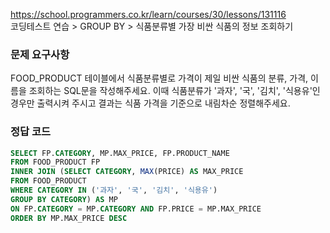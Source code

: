 https://school.programmers.co.kr/learn/courses/30/lessons/131116  
코딩테스트 연습 > GROUP BY > 식품분류별 가장 비싼 식품의 정보 조회하기

### 문제 요구사항

FOOD_PRODUCT 테이블에서 식품분류별로 가격이 제일 비싼 식품의 분류, 가격, 이름을 조회하는 SQL문을 작성해주세요. 이때 식품분류가 '과자', '국', '김치', '식용유'인 경우만 출력시켜 주시고 결과는 식품 가격을 기준으로 내림차순 정렬해주세요.

### 정답 코드

```sql
SELECT FP.CATEGORY, MP.MAX_PRICE, FP.PRODUCT_NAME
FROM FOOD_PRODUCT FP
INNER JOIN (SELECT CATEGORY, MAX(PRICE) AS MAX_PRICE
FROM FOOD_PRODUCT
WHERE CATEGORY IN ('과자', '국', '김치', '식용유')
GROUP BY CATEGORY) AS MP
ON FP.CATEGORY = MP.CATEGORY AND FP.PRICE = MP.MAX_PRICE
ORDER BY MP.MAX_PRICE DESC
```
